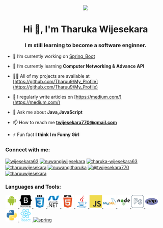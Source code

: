 <div align="center">
<img src="https://www.google.com/url?sa=i&url=https%3A%2F%2Fgithub.com%2Fprachijain136&psig=AOvVaw2buxiE8TP4F5CjmNPEUavE&ust=1703267403112000&source=images&cd=vfe&opi=89978449&ved=0CBEQjRxqFwoTCPjXu9qLoYMDFQAAAAAdAAAAABAQ">
</div>
<h1 align="center">Hi 👋, I'm Tharuka Wijesekara</h1>
<h3 align="center">I m still learning to become a software enginner.</h3>

- 🔭 I’m currently working on [Spring_Boot ]( https://github.com/Tharuu9/spring_Boot_Customer.git)

- 🌱 I’m currently learning **Computer Networking & Advance API**

- 👨‍💻 All of my projects are available at [https://github.com/Tharuu9/My_Profile](https://github.com/Tharuu9/My_Profile)

- 📝 I regularly write articles on [https://medium.com/](https://medium.com/)

- 💬 Ask me about **Java,JavaScript**

- 📫 How to reach me **twijesekara770@gmail.com**

- ⚡ Fun fact **I think I m Funny Girl**

<h3 align="left">Connect with me:</h3>
<p align="left">
<a href="https://twitter.com/wijesekara63" target="blank"><img align="center" src="https://raw.githubusercontent.com/rahuldkjain/github-profile-readme-generator/master/src/images/icons/Social/twitter.svg" alt="wijesekara63" height="30" width="40" /></a>
<a href="https://linkedin.com/in/nuwangiwijesekara" target="blank"><img align="center" src="https://raw.githubusercontent.com/rahuldkjain/github-profile-readme-generator/master/src/images/icons/Social/linked-in-alt.svg" alt="nuwangiwijesekara" height="30" width="40" /></a>
<a href="https://stackoverflow.com/users/tharuka-wijesekara63" target="blank"><img align="center" src="https://raw.githubusercontent.com/rahuldkjain/github-profile-readme-generator/master/src/images/icons/Social/stack-overflow.svg" alt="tharuka-wijesekara63" height="30" width="40" /></a>
<a href="https://fb.com/tharuuwijesekara" target="blank"><img align="center" src="https://raw.githubusercontent.com/rahuldkjain/github-profile-readme-generator/master/src/images/icons/Social/facebook.svg" alt="tharuuwijesekara" height="30" width="40" /></a>
<a href="https://instagram.com/nuwangitharuka" target="blank"><img align="center" src="https://raw.githubusercontent.com/rahuldkjain/github-profile-readme-generator/master/src/images/icons/Social/instagram.svg" alt="nuwangitharuka" height="30" width="40" /></a>
<a href="https://medium.com/@twijesekara770" target="blank"><img align="center" src="https://raw.githubusercontent.com/rahuldkjain/github-profile-readme-generator/master/src/images/icons/Social/medium.svg" alt="@twijesekara770" height="30" width="40" /></a>
<a href="https://www.youtube.com/c/tharuuwijesekara" target="blank"><img align="center" src="https://raw.githubusercontent.com/rahuldkjain/github-profile-readme-generator/master/src/images/icons/Social/youtube.svg" alt="tharuuwijesekara" height="30" width="40" /></a>
</p>

<h3 align="left">Languages and Tools:</h3>
<p align="left"> <a href="https://developer.android.com" target="_blank" rel="noreferrer"> <img src="https://raw.githubusercontent.com/devicons/devicon/master/icons/android/android-original-wordmark.svg" alt="android" width="40" height="40"/> </a> <a href="https://getbootstrap.com" target="_blank" rel="noreferrer"> <img src="https://raw.githubusercontent.com/devicons/devicon/master/icons/bootstrap/bootstrap-plain-wordmark.svg" alt="bootstrap" width="40" height="40"/> </a> <a href="https://www.w3schools.com/css/" target="_blank" rel="noreferrer"> <img src="https://raw.githubusercontent.com/devicons/devicon/master/icons/css3/css3-original-wordmark.svg" alt="css3" width="40" height="40"/> </a> <a href="https://dotnet.microsoft.com/" target="_blank" rel="noreferrer"> <img src="https://raw.githubusercontent.com/devicons/devicon/master/icons/dot-net/dot-net-original-wordmark.svg" alt="dotnet" width="40" height="40"/> </a> <a href="https://www.w3.org/html/" target="_blank" rel="noreferrer"> <img src="https://raw.githubusercontent.com/devicons/devicon/master/icons/html5/html5-original-wordmark.svg" alt="html5" width="40" height="40"/> </a> <a href="https://www.java.com" target="_blank" rel="noreferrer"> <img src="https://raw.githubusercontent.com/devicons/devicon/master/icons/java/java-original.svg" alt="java" width="40" height="40"/> </a> <a href="https://developer.mozilla.org/en-US/docs/Web/JavaScript" target="_blank" rel="noreferrer"> <img src="https://raw.githubusercontent.com/devicons/devicon/master/icons/javascript/javascript-original.svg" alt="javascript" width="40" height="40"/> </a> <a href="https://www.mysql.com/" target="_blank" rel="noreferrer"> <img src="https://raw.githubusercontent.com/devicons/devicon/master/icons/mysql/mysql-original-wordmark.svg" alt="mysql" width="40" height="40"/> </a> <a href="https://nodejs.org" target="_blank" rel="noreferrer"> <img src="https://raw.githubusercontent.com/devicons/devicon/master/icons/nodejs/nodejs-original-wordmark.svg" alt="nodejs" width="40" height="40"/> </a> <a href="https://www.photoshop.com/en" target="_blank" rel="noreferrer"> <img src="https://raw.githubusercontent.com/devicons/devicon/master/icons/photoshop/photoshop-line.svg" alt="photoshop" width="40" height="40"/> </a> <a href="https://www.php.net" target="_blank" rel="noreferrer"> <img src="https://raw.githubusercontent.com/devicons/devicon/master/icons/php/php-original.svg" alt="php" width="40" height="40"/> </a> <a href="https://www.python.org" target="_blank" rel="noreferrer"> <img src="https://raw.githubusercontent.com/devicons/devicon/master/icons/python/python-original.svg" alt="python" width="40" height="40"/> </a> <a href="https://reactjs.org/" target="_blank" rel="noreferrer"> <img src="https://raw.githubusercontent.com/devicons/devicon/master/icons/react/react-original-wordmark.svg" alt="react" width="40" height="40"/> </a> <a href="https://spring.io/" target="_blank" rel="noreferrer"> <img src="https://www.vectorlogo.zone/logos/springio/springio-icon.svg" alt="spring" width="40" height="40"/> </a> </p>
